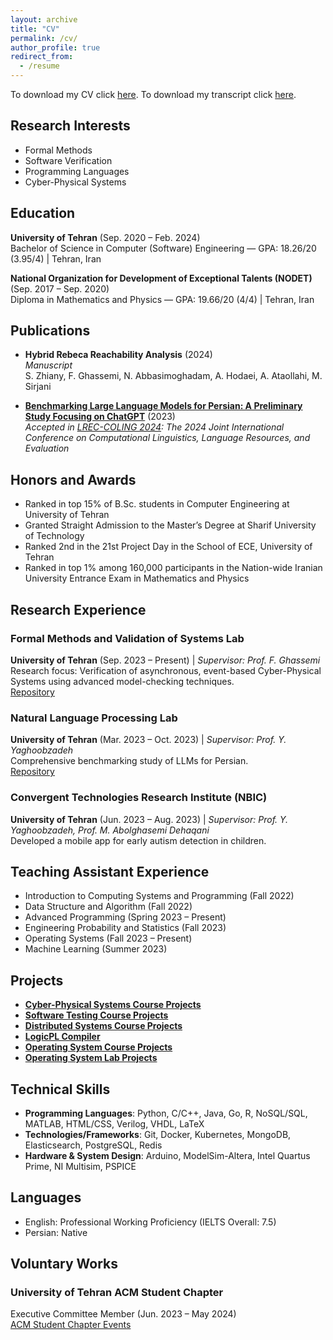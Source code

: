 ```yaml
---
layout: archive
title: "CV"
permalink: /cv/
author_profile: true
redirect_from:
  - /resume
---
```


To download my CV click [here](/files/CV.pdf).
To download my transcript click [here](/files/Transcript.pdf).

## Research Interests
- Formal Methods
- Software Verification
- Programming Languages
- Cyber-Physical Systems

## Education
**University of Tehran** (Sep. 2020 – Feb. 2024)  
Bachelor of Science in Computer (Software) Engineering — GPA: 18.26/20 (3.95/4) | Tehran, Iran

**National Organization for Development of Exceptional Talents (NODET)** (Sep. 2017 – Sep. 2020)  
Diploma in Mathematics and Physics — GPA: 19.66/20 (4/4) | Tehran, Iran

## Publications
- **Hybrid Rebeca Reachability Analysis** (2024)  
  *Manuscript*  
   S. Zhiany, F. Ghassemi, N. Abbasimoghadam, A. Hodaei, A. Ataollahi, M. Sirjani

- **[Benchmarking Large Language Models for Persian: A Preliminary Study Focusing on ChatGPT](https://arxiv.org/abs/2404.02403)** (2023)  
  *Accepted in [LREC-COLING 2024](https://lrec-coling-2024.org/): The 2024 Joint International Conference on Computational Linguistics, Language Resources, and Evaluation*  
 
## Honors and Awards
- Ranked in top 15% of B.Sc. students in Computer Engineering at University of Tehran
- Granted Straight Admission to the Master’s Degree at Sharif University of Technology
- Ranked 2nd in the 21st Project Day in the School of ECE, University of Tehran
- Ranked in top 1% among 160,000 participants in the Nation-wide Iranian University Entrance Exam in Mathematics and Physics

## Research Experience
### Formal Methods and Validation of Systems Lab  
**University of Tehran** (Sep. 2023 – Present) | *Supervisor: Prof. F. Ghassemi*  
Research focus: Verification of asynchronous, event-based Cyber-Physical Systems using advanced model-checking techniques.  
[Repository](https://github.com/SaeedZhiany/HybridRebecaReachabilityAnalysis)

### Natural Language Processing Lab  
**University of Tehran** (Mar. 2023 – Oct. 2023) | *Supervisor: Prof. Y. Yaghoobzadeh*  
Comprehensive benchmarking study of LLMs for Persian.  
 [Repository](https://github.com/Nesabbasi/Benchmarking_ChatGPT_for_Persian)

### Convergent Technologies Research Institute (NBIC)  
**University of Tehran** (Jun. 2023 – Aug. 2023) | *Supervisor: Prof. Y. Yaghoobzadeh, Prof. M. Abolghasemi Dehaqani*  
Developed a mobile app for early autism detection in children.

## Teaching Assistant Experience
- Introduction to Computing Systems and Programming (Fall 2022)
- Data Structure and Algorithm (Fall 2022)
- Advanced Programming (Spring 2023 – Present)
- Engineering Probability and Statistics (Fall 2023)
- Operating Systems (Fall 2023 – Present)
- Machine Learning (Summer 2023)

## Projects
- **[Cyber-Physical Systems Course Projects](https://github.com/Nesabbasi/CPS_Course_Projects)**
- **[Software Testing Course Projects](https://github.com/Nesabbasi/Software-Testing-Course-Projects)**
- **[Distributed Systems Course Projects](https://github.com/Nesabbasi/Distributed-Computing-Course-Projects)**
- **[LogicPL Compiler](https://github.com/Nesabbasi/LogicPL-Compiler)**
- **[Operating System Course Projects](https://github.com/Nesabbasi/Operating-Systems)**
- **[Operating System Lab Projects](https://github.com/Nesabbasi/os-lab-xv6)**

## Technical Skills
- **Programming Languages**: Python, C/C++, Java, Go, R, NoSQL/SQL, MATLAB, HTML/CSS, Verilog, VHDL, LaTeX
- **Technologies/Frameworks**: Git, Docker, Kubernetes, MongoDB, Elasticsearch, PostgreSQL, Redis
- **Hardware & System Design**: Arduino, ModelSim-Altera, Intel Quartus Prime, NI Multisim, PSPICE

## Languages
- English: Professional Working Proficiency (IELTS Overall: 7.5)
- Persian: Native

## Voluntary Works
### University of Tehran ACM Student Chapter  
Executive Committee Member (Jun. 2023 – May 2024)  
[ACM Student Chapter Events](https://ut-acm.ir/events/soc2023/)
